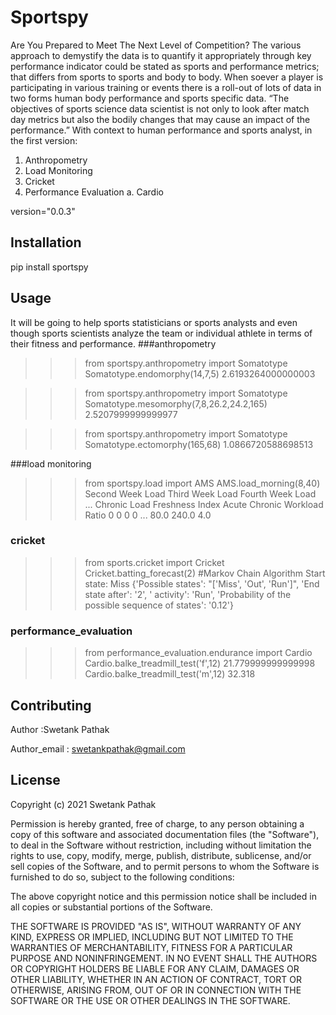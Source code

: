 # Sportspy

Are You Prepared to Meet The Next Level of Competition? 
The various approach to demystify the data is to quantify it appropriately through key performance indicator could be stated as sports and performance metrics; that differs from sports to sports and body to body. When soever a player is participating in various training or events there is a roll-out of lots of data in two forms human body performance and sports specific data.
“The objectives of sports science data scientist is not only to look after match day metrics but also the bodily changes that may cause an impact of the performance.”
With context to human performance and sports analyst, in the first version:
1. Anthropometry
2. Load Monitoring
3. Cricket
4. Performance Evaluation
	a. Cardio

version="0.0.3"
   
## Installation

pip install sportspy

## Usage

It will be going to help sports statisticians or sports analysts and even though sports scientists analyze the team or individual athlete in terms of their fitness and performance.
###anthropometry

>>> from sportspy.anthropometry import Somatotype
>>> Somatotype.endomorphy(14,7,5)
2.6193264000000003

>>> from sportspy.anthropometry import Somatotype
>>> Somatotype.mesomorphy(7,8,26.2,24.2,165)
2.5207999999999977

>>> from sportspy.anthropometry import Somatotype
>>> Somatotype.ectomorphy(165,68)
1.0866720588698513


###load monitoring
>>> from sportspy.load import AMS
>>> AMS.load_morning(8,40)
   Second Week Load  Third Week Load  Fourth Week Load  ...  Chronic Load  Freshness Index  Acute Chronic Workload Ratio
0                 0                0                 0  ...          80.0            240.0                           4.0


### cricket
>>> from sports.cricket import Cricket
>>> Cricket.batting_forecast(2) #Markov Chain Algorithm
Start state: Miss
{'Possible states': "['Miss', 'Out', 'Run']", 'End state after': '2', ' activity': 'Run', 'Probability of the possible sequence of states': '0.12'}


### performance_evaluation
>>> from performance_evaluation.endurance import Cardio
>>> Cardio.balke_treadmill_test('f',12)
21.779999999999998
>>> Cardio.balke_treadmill_test('m',12)
32.318

## Contributing

Author :Swetank Pathak

Author_email : swetankpathak@gmail.com


## License

Copyright (c) 2021 Swetank Pathak

Permission is hereby granted, free of charge, to any person obtaining a copy
of this software and associated documentation files (the "Software"), to deal
in the Software without restriction, including without limitation the rights
to use, copy, modify, merge, publish, distribute, sublicense, and/or sell
copies of the Software, and to permit persons to whom the Software is
furnished to do so, subject to the following conditions:

The above copyright notice and this permission notice shall be included in all
copies or substantial portions of the Software.

THE SOFTWARE IS PROVIDED "AS IS", WITHOUT WARRANTY OF ANY KIND, EXPRESS OR
IMPLIED, INCLUDING BUT NOT LIMITED TO THE WARRANTIES OF MERCHANTABILITY,
FITNESS FOR A PARTICULAR PURPOSE AND NONINFRINGEMENT. IN NO EVENT SHALL THE
AUTHORS OR COPYRIGHT HOLDERS BE LIABLE FOR ANY CLAIM, DAMAGES OR OTHER
LIABILITY, WHETHER IN AN ACTION OF CONTRACT, TORT OR OTHERWISE, ARISING FROM,
OUT OF OR IN CONNECTION WITH THE SOFTWARE OR THE USE OR OTHER DEALINGS IN THE
SOFTWARE.